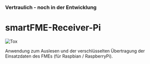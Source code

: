 ### Vertraulich - noch in der Entwicklung
# smartFME-Receiver-Pi

![Tox](https://github.com/Danmyrer/smartFME-Reciever/actions/workflows/test.yml/badge.svg)

Anwendung zum Auslesen und der verschlüsselten Übertragung der Einsatzdaten des FMEs (für Raspbian / RaspberryPi).
